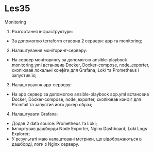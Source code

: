 # Les35

Monitoring
1. Розгортання інфраструктури:
- За допомогою terraform створив 2 сервери: app та monitoring;


2. Налаштування моніторинг-серверу:
- На сервер моніторингу за допомогою ansible-playbook monitoring.yml встановив Docker, Docker-compose, node_exporter, скопіював локальні конфіги для Grafana, Loki та Prometheus і запустив їх;

3. Налаштування app-серверу:
- На app сервер за допомогою ansible-playbook app.yml встановив Docker, Docker-compose, node_exporter, скопіював конфіг для Promtail та запустив його докер образ;

4. Налаштувати Grafana:
- Додав 2 data source: Prometheus та Loki;
- Імпортував дашборди Node Exporter, Nginx Dashboard, Loki Logs Explorer;
- У результаті маю налаштовані метрики, що відображаються в дашборді, логи з Nginx серверу.
